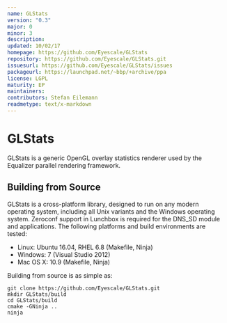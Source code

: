 ```yaml
---
name: GLStats
version: "0.3"
major: 0
minor: 3
description: 
updated: 10/02/17
homepage: https://github.com/Eyescale/GLStats
repository: https://github.com/Eyescale/GLStats.git
issuesurl: https://github.com/Eyescale/GLStats/issues
packageurl: https://launchpad.net/~bbp/+archive/ppa
license: LGPL
maturity: EP
maintainers: 
contributors: Stefan Eilemann
readmetype: text/x-markdown
---
```

# GLStats

GLStats is a generic OpenGL overlay statistics renderer used by the
Equalizer parallel rendering framework.

## Building from Source

GLStats is a cross-platform library, designed to run on any modern
operating system, including all Unix variants and the Windows operating
system. Zeroconf support in Lunchbox is required for the DNS_SD module
and applications. The following platforms and build environments are
tested:

* Linux: Ubuntu 16.04, RHEL 6.8 (Makefile, Ninja)
* Windows: 7 (Visual Studio 2012)
* Mac OS X: 10.9 (Makefile, Ninja)

Building from source is as simple as:

    git clone https://github.com/Eyescale/GLStats.git
    mkdir GLStats/build
    cd GLStats/build
    cmake -GNinja ..
    ninja

